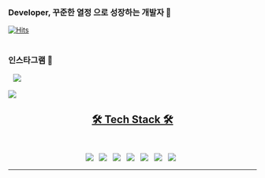 ### Developer, 꾸준한 열정 으로 성장하는 개발자 👋


[![Hits](https://hits.seeyoufarm.com/api/count/incr/badge.svg?url=https%3A%2F%2Fgithub.com%2Fhyeonjun&count_bg=%231B61C2&title_bg=%23332020&icon=&icon_color=%23E7E7E7&title=hits&edge_flat=false)](https://hits.seeyoufarm.com)
<br><br>
### 인스타그램 👋
<a href="https://www.instagram.com/raehyeon._.aa/?hl=ko">
 <img 
     src="http://img.shields.io/badge/-raehyeon._.a-white?style=flat&logo=Instagram&link=https://instagram.com/alpox.dev/"
     style="height : auto; margin-left : 10px; margin-right : 10px;"/>
<br><br>

<!--
**reahyeonkim/reahyeonkim** is a ✨ _special_ ✨ repository because its `README.md` (this file) appears on your GitHub profile.

Here are some ideas to get you started:

- 🔭 I’m currently working on ...
- 🌱 I’m currently learning ...
- 👯 I’m looking to collaborate on ...
- 🤔 I’m looking for help with ...
- 💬 Ask me about ...
- 📫 How to reach me: ...
- 😄 Pronouns: ...
- ⚡ Fun fact: ...
-->

<img src="http://mazassumnida.wtf/api/v2/generate_badge?boj=svne92&cache=c">


<h2 align="center"><b>🛠 Tech Stack 🛠</b></h2>
</br>
<p align="center">
<img src="https://img.shields.io/badge/-JavaScript-F7DF1E?style=flat&logo=JavaScript"/></a> &nbsp
<img src="https://img.shields.io/badge/-redux-764abc?style=flat&logo=redux"/></a> &nbsp
<img src="https://img.shields.io/badge/-HTML5-E34F26?style=flat&logo=HTML5"/></a> &nbsp
<img src="https://img.shields.io/badge/-CSS3-1572B6?style=flat&logo=CSS3"/></a> &nbsp
<img src="https://img.shields.io/badge/-React-61DAFB?style=flat&logo=React"/></a> &nbsp
<img src="https://img.shields.io/badge/-typescript-007acc?style=flat&logo=typescript"/></a> &nbsp
<img src="https://img.shields.io/badge/-typescript-007acc?style=flat&logo=SpringBoot"/></a> &nbsp

<hr />

